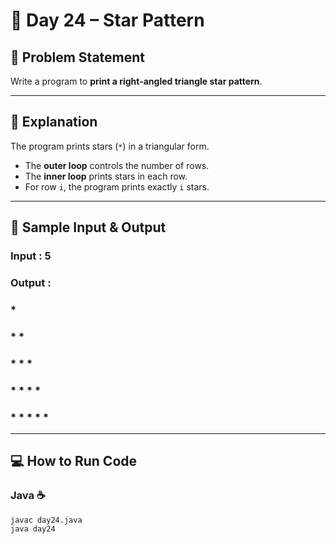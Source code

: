 # 🌟 Day 24 – Star Pattern  

## 🎯 Problem Statement  
Write a program to **print a right-angled triangle star pattern**.  

---

## 📖 Explanation  
The program prints stars (`*`) in a triangular form.  

- The **outer loop** controls the number of rows.  
- The **inner loop** prints stars in each row.  
- For row `i`, the program prints exactly `i` stars.  

---

## 📝 Sample Input & Output  

### Input :  5  

### Output :  

### *
### * *
### * * *
### * * * *
### * * * * *

---

## 💻 How to Run Code 
### Java ☕
```
javac day24.java
java day24
